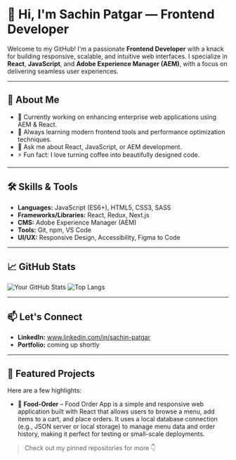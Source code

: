 # 👋 Hi, I'm Sachin Patgar — Frontend Developer

Welcome to my GitHub! I'm a passionate **Frontend Developer** with a knack for building responsive, scalable, and intuitive web interfaces. I specialize in **React**, **JavaScript**, and **Adobe Experience Manager (AEM)**, with a focus on delivering seamless user experiences.

---

## 🚀 About Me

- 🔭 Currently working on enhancing enterprise web applications using AEM & React.
- 🌱 Always learning modern frontend tools and performance optimization techniques.
- 💬 Ask me about React, JavaScript, or AEM development.
- ⚡ Fun fact: I love turning coffee into beautifully designed code.

---

## 🛠️ Skills & Tools

- **Languages:** JavaScript (ES6+), HTML5, CSS3, SASS
- **Frameworks/Libraries:** React, Redux, Next.js
- **CMS:** Adobe Experience Manager (AEM)
- **Tools:** Git, npm, VS Code
- **UI/UX:** Responsive Design, Accessibility, Figma to Code

---

## 📈 GitHub Stats

![Your GitHub Stats](https://github-readme-stats.vercel.app/api?username=sachinpatgar11&show_icons=true&theme=radical) ![Top Langs](https://github-readme-stats.vercel.app/api/top-langs/?username=sachinpatgar11&layout=compact&theme=radical)

---

## 📫 Let's Connect

- **LinkedIn:** www.linkedin.com/in/sachin-patgar
- **Portfolio:** coming up shortly

---

## 📂 Featured Projects

Here are a few highlights:

- 🔹 **Food-Order** – Food Order App is a simple and responsive web application built with React that allows users to browse a menu, add items to a cart, and place orders. It uses a local database connection (e.g., JSON server or local storage) to manage menu data and order history, making it perfect for testing or small-scale deployments.


> Check out my pinned repositories for more 👇


